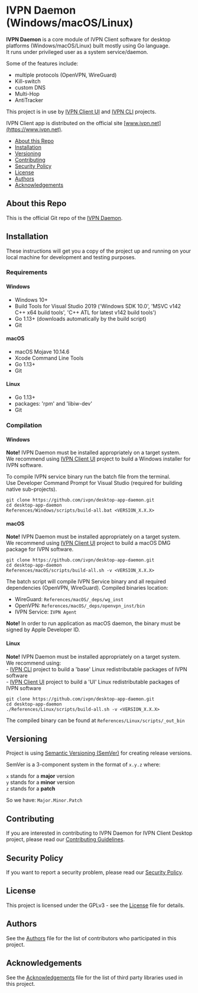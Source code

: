 # IVPN Daemon (Windows/macOS/Linux)

**IVPN Daemon** is a core module of IVPN Client software for desktop platforms (Windows/macOS/Linux) built mostly using Go language.  
It runs under privileged user as a system service/daemon.  

Some of the features include:  
  - multiple protocols (OpenVPN, WireGuard)  
  - Kill-switch  
  - custom DNS  
  - Multi-Hop  
  - AntiTracker  
  
This project is in use by [IVPN Client UI](https://github.com/ivpn/desktop-app-ui2) and [IVPN CLI](https://github.com/ivpn/desktop-app-cli) projects.

IVPN Client app is distributed on the official site [www.ivpn.net](https://www.ivpn.net).  

* [About this Repo](#about-repo)
* [Installation](#installation)
* [Versioning](#versioning)
* [Contributing](#contributing)
* [Security Policy](#security)
* [License](#license)
* [Authors](#Authors)
* [Acknowledgements](#acknowledgements)

<a name="about-repo"></a>
## About this Repo

This is the official Git repo of the [IVPN Daemon](https://github.com/ivpn/desktop-app-daemon).


<a name="installation"></a>
## Installation

These instructions will get you a copy of the project up and running on your local machine for development and testing purposes.

### Requirements

#### Windows

  - Windows 10+
  - Build Tools for Visual Studio 2019 ('Windows SDK 10.0', 'MSVC v142 C++ x64 build tools', 'C++ ATL for latest v142 build tools')
  - Go 1.13+ (downloads automatically by the build script)
  - Git

#### macOS

  - macOS Mojave 10.14.6
  - Xcode Command Line Tools
  - Go 1.13+
  - Git

#### Linux
  - Go 1.13+
  - packages: 'rpm' and 'libiw-dev'
  - Git

### Compilation

#### Windows  

**Note!**
  IVPN Daemon must be installed appropriately on a target system.  
  We recommend using [IVPN Client UI](https://github.com/ivpn/desktop-app-ui2) project to build a Windows installer for IVPN software.  

  To compile IVPN service binary run the batch file from the terminal.  
  Use Developer Command Prompt for Visual Studio (required for building native sub-projects).  

```
git clone https://github.com/ivpn/desktop-app-daemon.git
cd desktop-app-daemon
References/Windows/scripts/build-all.bat <VERSION_X.X.X>
```

#### macOS  

  **Note!**
  IVPN Daemon must be installed appropriately on a target system.  
  We recommend using [IVPN Client UI](https://github.com/ivpn/desktop-app-ui2) project to build a macOS DMG package for IVPN software.  

```
git clone https://github.com/ivpn/desktop-app-daemon.git
cd desktop-app-daemon
References/macOS/scripts/build-all.sh -v <VERSION_X.X.X>
```

  The batch script will compile IVPN Service binary and all required dependencies (OpenVPN, WireGuard).
  Compiled binaries location:

  - WireGuard:  `References/macOS/_deps/wg_inst`
  - OpenVPN:  `References/macOS/_deps/openvpn_inst/bin`
  - IVPN Service: `IVPN Agent`

  **Note!** 
  In order to run application as macOS daemon, the binary must be signed by Apple Developer ID.

#### Linux  

**Note!**
  IVPN Daemon must be installed appropriately on a target system.  
  We recommend using:  
    - [IVPN CLI](https://github.com/ivpn/desktop-app-cli) project to build a 'base' Linux redistributable packages of IVPN software  
    - [IVPN Client UI](https://github.com/ivpn/desktop-app-ui2) project to build a 'UI' Linux redistributable packages of IVPN software  

```
git clone https://github.com/ivpn/desktop-app-daemon.git
cd desktop-app-daemon
./References/Linux/scripts/build-all.sh -v <VERSION_X.X.X>
```
  
  The compiled binary can be found at `References/Linux/scripts/_out_bin`

<a name="versioning"></a>
## Versioning

Project is using [Semantic Versioning (SemVer)](https://semver.org) for creating release versions.

SemVer is a 3-component system in the format of `x.y.z` where:

`x` stands for a **major** version  
`y` stands for a **minor** version  
`z` stands for a **patch**

So we have: `Major.Minor.Patch`

<a name="contributing"></a>
## Contributing

If you are interested in contributing to IVPN Daemon for IVPN Client Desktop project, please read our [Contributing Guidelines](/.github/CONTRIBUTING.md).

<a name="security"></a>
## Security Policy

If you want to report a security problem, please read our [Security Policy](/.github/SECURITY.md).

<a name="license"></a>
## License

This project is licensed under the GPLv3 - see the [License](/LICENSE.md) file for details.

<a name="Authors"></a>
## Authors

See the [Authors](/AUTHORS) file for the list of contributors who participated in this project.

<a name="acknowledgements"></a>
## Acknowledgements

See the [Acknowledgements](/ACKNOWLEDGEMENTS.md) file for the list of third party libraries used in this project.
